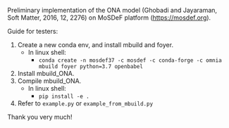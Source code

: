 Preliminary implementation of the ONA model (Ghobadi and Jayaraman, Soft Matter, 2016, 12, 2276) on MoSDeF platform (https://mosdef.org).

Guide for testers:
1. Create a new conda env, and install mbuild and foyer. 
    * In linux shell:
      * `conda create -n mosdef37 -c mosdef -c conda-forge -c omnia mbuild foyer python=3.7 openbabel`
1. Install mbuild_ONA.
1. Compile mbuild_ONA.
    * In linux shell:
      * `pip install -e .`
1. Refer to `example.py` or `example_from_mbuild.py`

Thank you very much!
